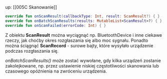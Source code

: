 up: [[005C Skanowanie]]
	
```kotlin
override fun onScanResult(callbackType: Int, result: ScanResult?) { }  
override fun onBatchScanResults(results: MutableList<ScanResult>?) { }
override fun onScanFailed(errorCode: Int) { }  
```

Z obiektu **ScanResult** można wyciągnąć np. BluetoothDevice i inne ciekawe rzeczy, jak choćby okres rozgłaszania się albo moc sygnału.
Ponadto można ściągnąć **ScanRecord** - surowe bajty, które wysyłało urządzenie podczas rozgłaszania się.

_onBatchScanResults()_ może zostać wywołane, gdy kilka urządzeń zostanie zakolejkowane, np. przez ustawienie niskiej częstotliwości skanowania lub czasowego opóźnienia na zwróceniu urządzenia.